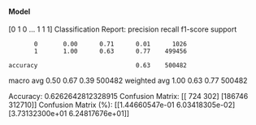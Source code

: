 #### Model
[0 1 0 ... 1 1 1]
Classification Report:
              precision    recall  f1-score   support

           0       0.00      0.71      0.01      1026
           1       1.00      0.63      0.77    499456

    accuracy                           0.63    500482
   macro avg       0.50      0.67      0.39    500482
weighted avg       1.00      0.63      0.77    500482

Accuracy: 0.6262642812328915
Confusion Matrix:
[[   724    302]
 [186746 312710]]
Confusion Matrix (%):
[[1.44660547e-01 6.03418305e-02]
 [3.73132300e+01 6.24817676e+01]]
